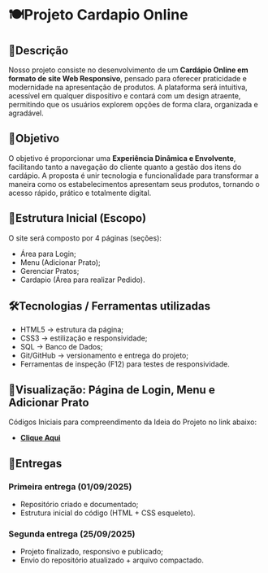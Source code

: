 # 🍽️Projeto Cardapio Online
## 📖Descrição
Nosso projeto consiste no desenvolvimento de um **Cardápio Online em formato de site Web Responsivo**, pensado para oferecer praticidade e modernidade na apresentação de produtos. A plataforma será intuitiva, acessível em qualquer dispositivo e contará com um design atraente, permitindo que os usuários explorem opções de forma clara, organizada e agradável.  

## 🎯Objetivo
O objetivo é proporcionar uma **Experiência Dinâmica e Envolvente**, facilitando tanto a navegação do cliente quanto a gestão dos itens do cardápio. A proposta é unir tecnologia e funcionalidade para transformar a maneira como os estabelecimentos apresentam seus produtos, tornando o acesso rápido, prático e totalmente digital.  

## 📝Estrutura Inicial (Escopo)
O site será composto por 4 páginas (seções):
* Área para Login;
* Menu (Adicionar Prato);
* Gerenciar Pratos;
* Cardapio (Área para realizar Pedido).

## 🛠️Tecnologias / Ferramentas utilizadas
* HTML5 → estrutura da página;
* CSS3 → estilização e responsividade;
* SQL → Banco de Dados;
* Git/GitHub → versionamento e entrega do projeto;
* Ferramentas de inspeção (F12) para testes de responsividade. 

## 🔗Visualização: Página de Login, Menu e Adicionar Prato
Códigos Iniciais para compreendimento da Ideia do Projeto no link abaixo:  
- **[Clique Aqui](https://drive.google.com/drive/folders/1SqaqlblYAK4CmZHDseXnENl-ddoCajkR?usp=sharing)**

## 📌Entregas 
### Primeira entrega (01/09/2025) 
* Repositório criado e documentado;
* Estrutura inicial do código (HTML + CSS esqueleto). 

### Segunda entrega (25/09/2025) 
* Projeto finalizado, responsivo e publicado;
* Envio do repositório atualizado + arquivo compactado.








